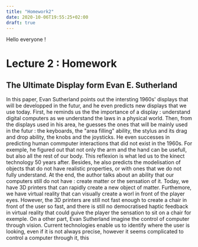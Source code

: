 ```yaml
---
title: "Homework2"
date: 2020-10-06T19:55:25+02:00
draft: true
---
```


Hello everyone !

# Lecture 2 : Homework

## The Ultimate Display form Evan E. Sutherland

In this paper, Evan Sutherland points out the intersting 1960s' displays that will be developped in the futur, and he even predicts new displays that we use today. 
First, he reminds us the the importance of a display : understand digital computers as we understand the laws in a physical world. 
Then, from the displays used in his area, he guesses the ones that will be mainly used in the futur : the keyboards, the "area filling" ability, the stylus and its drag and drop ability, the knobs and the joysticks.
He even successes in predicting human commputer interactions that did not exist in the 1960s. For exemple, he figured out that not only the arm and the hand can be usefull, but also all the rest of our body. This reflexion is what led us to the kinect technology 50 years after.
Besides, he also predicts the modelisation of objects that do not have realistic properties, or with ones that we do not fully understand. 
At the end, the author talks about an ability that our computers still do not have : create matter or the sensation of it. Today, we have 3D printers that can rapidly create a new object of matter. Furthemore, we have virtual reality that can visually create a worl in front of the player eyes. 
However, the 3D printers are still not fast enough to create a chair in front of the user so fast, and there is still no democratised haptic feedback in virtual reality that could guive the player the sensation to sit on a chair for exemple.
On a other part, Evan Sutherland imagine the control of computer through vision. Current technologies enable us to identify where the user is looking, even if it is not always precise, however it seems complicated to control a computer through it, this